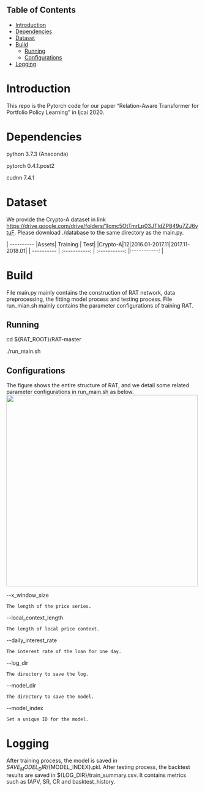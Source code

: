## Table of Contents

- [Introduction](#introduction)
- [Dependencies](#dependencies)
- [Dataset](#dataset)
- [Build](#build)
	- [Running](#running)
	- [Configurations](#configurations)
- [Logging](#logging)




# Introduction

This repo is the Pytorch code for our paper “Relation-Aware Transformer for Portfolio Policy Learning” in Ijcai 2020.

# Dependencies
python 3.7.3 (Anaconda)

pytorch 0.4.1.post2

cudnn 7.4.1

# Dataset
We provide the Crypto-A dataset in link https://drive.google.com/drive/folders/1Icmc5OtTmrLp03JTIdZP849u7ZJ6ytuF. Please download ./database to the same directory as the main.py.

| ---------- |Assets| Training | Test|
|Crypto-A|12|2016.01-2017.11|2017.11-2018.01|
| ---------- | :-----------:  | :-----------: |:-----------: |

# Build
File main.py mainly contains the construction of RAT network, data preprocessing, the fitting model process and testing process. File run_mian.sh mainly contains the parameter configurations of training RAT.
 
## Running

cd ${RAT_ROOT}/RAT-master

./run_main.sh


## Configurations

The figure shows the entire structure of RAT, and we detail some related parameter configurations in run_main.sh as below.
<img width="500" height="500" src="https://github.com/Ivsxk/RAT/blob/master/RAT_structure.PNG"/>

--x_window_size

    The length of the price series.
    
--local_context_length

    The length of local price context.
    
--daily_interest_rate

    The interest rate of the loan for one day.
    
--log_dir

    The directory to save the log.
    
--model_dir

    The directory to save the model.
    
--model_index

    Set a unique ID for the model.

# Logging
After training process, the model is saved in ${SAVE_MODEL_DIR}/${MODEL_INDEX}.pkl.
After testing process, the backtest results are saved in ${LOG_DIR}/train_summary.csv. It contains metrics such as fAPV, SR, CR and basktest_history.


